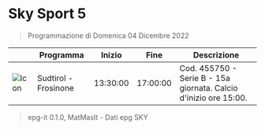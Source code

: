 # Sky Sport 5
> Programmazione di Domenica 04 Dicembre 2022

||Programma|Inizio|Fine|Descrizione|
|---|---|---|---|---|
|![Icon](https://guidatv.sky.it/uuid/08417884-d1ee-40b5-9404-cf55a881d34a/cover?md5ChecksumParam=eda18c30723b1dee5564080333ad6d63)|Sudtirol - Frosinone|13:30:00|17:00:00|Cod. 455750 - Serie B - 15a giornata. Calcio d&#039;inizio ore 15:00.



 > epg-it 0.1.0, MatMasIt - Dati epg SKY
